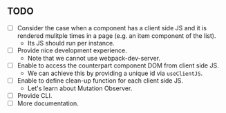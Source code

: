 ## TODO

- [ ] Consider the case when a component has a client side JS and it is rendered mulitple times in a page (e.g. an item component of the list).
    - Its JS should run per instance.
- [ ] Provide nice development experience.
    - Note that we cannot use webpack-dev-server.
- [ ] Enable to access the counterpart component DOM from client side JS.
    - We can achieve this by providing a unique id via `useClientJS`.
- [ ] Enable to define clean-up function for each client side JS.
    - Let's learn about Mutation Observer.
- [ ] Provide CLI.
- [ ] More documentation.
